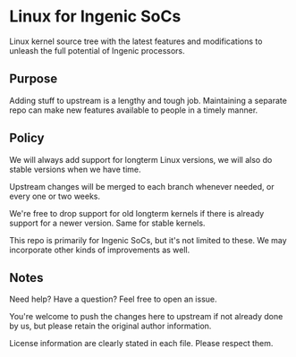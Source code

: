 # Linux for Ingenic SoCs

Linux kernel source tree with the latest features and modifications to unleash the full potential of Ingenic processors.

## Purpose
Adding stuff to upstream is a lengthy and tough job. Maintaining a separate repo can make new features available to people in a timely manner.

## Policy
We will always add support for longterm Linux versions, we will also do stable versions when we have time.

Upstream changes will be merged to each branch whenever needed, or every one or two weeks.

We're free to drop support for old longterm kernels if there is already support for a newer version. Same for stable kernels.

This repo is primarily for Ingenic SoCs, but it's not limited to these. We may incorporate other kinds of improvements as well.

## Notes
Need help? Have a question? Feel free to open an issue.

You're welcome to push the changes here to upstream if not already done by us, but please retain the original author information.

License information are clearly stated in each file. Please respect them.
